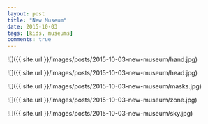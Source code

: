 ```yaml
---
layout: post
title: "New Museum"
date: 2015-10-03
tags: [kids, museums]
comments: true
---
```

![]({{ site.url }}/images/posts/2015-10-03-new-museum/hand.jpg)

![]({{ site.url }}/images/posts/2015-10-03-new-museum/head.jpg)

![]({{ site.url }}/images/posts/2015-10-03-new-museum/masks.jpg)

![]({{ site.url }}/images/posts/2015-10-03-new-museum/zone.jpg)

![]({{ site.url }}/images/posts/2015-10-03-new-museum/sky.jpg)
